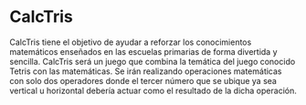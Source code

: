 CalcTris
========

CalcTris tiene el objetivo de ayudar a reforzar los conocimientos matemáticos enseñados en las escuelas primarias de forma divertida y sencilla.  CalcTris será un juego que combina la temática del juego conocido Tetris con las matemáticas. Se irán realizando operaciones matemáticas con solo dos operadores donde el tercer número que se ubique ya sea vertical u horizontal debería actuar como el resultado de la dicha operación. 